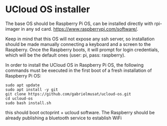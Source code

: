 # UCloud OS installer

The base OS should be Raspberry Pi OS, can be installed directly with rpi-imager in 
any sd card. https://www.raspberrypi.com/software/.

Keep in mind that this OS will not expose any ssh server, so installation should be 
made manually connecting a keyboard and a screen to the Raspberry. Once the Raspberry
boots, it will prompt for login credentials, which will be the default ones 
(user: pi, pass: raspberry).

In order to install the UCloud OS in Raspberry Pi OS, the following commands must be
executed in the first boot of a fresh installation of Raspberry Pi OS:

```shell
sudo apt update
sudo apt install -y git
git clone https://github.com/gabrielmusat/ucloud-os.git
cd ucloud-os
sudo bash install.sh
```

this should boot octoprint + ucloud software. The Raspberry should be already publishing
a bluetooth service to establish WiFi